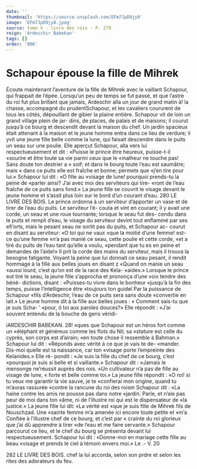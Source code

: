 ```yaml
---
date: ''
thumbnail: 'https://source.unsplash.com/EFm7JpD9jy8'
image: 'EFm7JpD9jy8.jpeg'
source: tome V - livre des rois - P. 279
reign: 'Ardeschir Babekan'
tags: []
order: '006'
---
```


# Schapour épouse la fille de Mihrek

Écoute maintenant l’aventure de la fille de Mihrek
avec le vaillant Schapour, qui frappait de l’épée. Lorsqu’un peu de temps se fut passé, et que l’astre
du roi fut plus brillant que jamais, Ardeschir alla un jour de grand matin à! la chasse, accompagné du prudentSchapour, et les cavaliers coururent de tous les côtés, dépouillant de gibier la plaine entière. Schapour vit de loin un grand village plein de jar- dins, de places, de palais et de maisons; il courut jusqu’à ce bourg et descendit devant la maison du chef. Un jardin spacieux était attenant à la maison
et le jeune homme entra dans ce lieu de verdure; il
yvit une jeune fille belle comme la lune, qui faisait
descendre dans le puits un seau sur une poulie. Elle aperçut Schapour, alla vers lui respectueusement et dit : «Puisse le prince être heureux, puisse-t-il «sourire et être toute sa vie parmi ceux que le «malheur ne touche pas! Sans doute ton destrier a
« soif; et dans le bourg toute l’eau est saumâtre; mais
« dans ce puits elle est fraîche et bonne; permets que «j’en tire pour lui.» Schapour lui dit : «O fille au «visage de lune! pourquoi prends-tu la peine de «parler ainsi? J’ai avec moi des serviteurs qui tire- «ront de l’eau fraîche de ce puits sans fond.» La
jeune fille se couvrit le visage devant le jeune homme et s’assit plus loin sur le bord d’un courant d’eau.
280 LE LIVRE DES BOIS.
Le prince ordonna à un serviteur d’apporter un
vase et de tirer de l’eau du puits. Le serviteur l’é-
couta et vint en courant; il y avait une corde, un seau et une roue tournante; lorsque le seau fut des- cendu dans le puits et rempli d’eau, le visage du serviteur devint tout enflammé par ses efi’orts, mais le pesant seau ne sortit pas du puits, et Schapour ac- courut en disant au serviteur: «O toi qui ne vaux «que la moitié d’une femme! est-ce qu’une femme
«n’a pas manié ce seau, cette poulie et cette corde,
«et a tiré du puits de l’eau tant qu’elle a voulu,
«pendant que tu es en peine et demandes de l’aide!»
Il prit la corde des mains du serviteur, mais il trouva la besogne fatigante. Voyant la peine que lui donnait ce seau pesant, il rendit hommage à la fille aux belles joues en disant z «Quand on manie un seau «aussi lourd, c’est qu’on est de la race des Keîa-
«aides.»
Lorsque le prince eut tiré le seau, la jeune fille s’approcha et prononça d’une voix tendre des béné-
dictions, disant : «Puisses-tu vivre dans le bonheur «jusqu’à la fin des temps, puisse l’intelligence être
«toujours ton guidel Par la puissance de Schapour «fils d’Ardeschir, l’eau de ce puits sera sans doute «convertie en lait.» Le jeune homme dit à la fille aux belles joues : « Comment sais-tu que je suis Scha-
’ «pour, ô toi aux paroles douces?» Elle répondit : «J’ai souvent entendu de la bouche de gens véridi-

iARDESCHlR BABEKAN. 28! «ques que Schapour est un héros fort comme un
«éléphant et généreux comme les flots du Nil; sa
«stature est celle du cyprès, son corps est d’airain;
«en toute chose il ressemble à Bahman.» Schapour lui dit : «Réponds avec vérité à ce que je vais te de- «mander. Dis-moi quelle est ta naissance, car ton «visage porte l’empreinte des Keïanides.» Elle ré-
pondit : «Je suis la fille du chef de ce bourg, c’est «pourquoi je suis si belle et si vaillante.» Schapour dit : «Jamais le mensonge ne’réussit auprès des rois.
«Un cultivateur n’a pas de fille au visage de lune,
« forte et belle comme toi.» La jeune fille répondit :
«O roi! si tu veux me garantir la vie sauve, je te «confierai mon origine, quand tu m’auras rassurée «contre la rancune du roi des roism Schapour dit : «La haine contre les amis ne pousse pas dans notre «jardin. Parle, et n’aie pas peur de moi dans ton «âme, ni de l’illustre roi qui est le dispensateur de
«la justice.» La jeune fille lui dit: «La vérité est
«que je suis fille de Mihrek fils de Nouschzad. Une «sainte femme m’a amenée ici encore toute petite et
«m’a Confiée à l’illustre chef de ce bourg, et c’est par
« crainte du roi glorieux que j’ai dû apprendre à tirer
«de l’eau et me faire servante.»
Schapour parcourut ce lieu, et le chef du bourg se présenta devant lui respectueusement. Schapour lui dit : «Donne-moi en mariage cette fille au beau «visage et prends le ciel à témoin envers moi.» Le
.-
V. 20

282 LE LIVRE DES BOIS.
chef la lui accorda, selon son prdre et selon les rites des adorateurs du feu.
